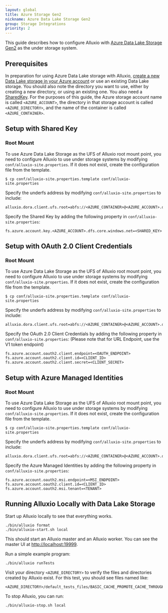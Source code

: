 ```yaml
---
layout: global
title: Azure Storage Gen2
nickname: Azure Data Lake Storage Gen2 
group: Storage Integrations
priority: 2
---
```



This guide describes how to configure Alluxio with [Azure Data Lake Storage Gen2](https://docs.microsoft.com/en-in/azure/storage/blobs/data-lake-storage-introduction) as the under storage system.

## Prerequisites

In preparation for using Azure Data Lake storage with Alluxio, [create a new Data Lake storage in your Azure
account](https://docs.microsoft.com/en-in/azure/storage/blobs/create-data-lake-storage-account) or use an existing Data Lake storage. 
You should also note the directory you want to use, either by creating a new directory, or using an existing one. You also need a 
[SharedKey](https://docs.microsoft.com/en-us/rest/api/storageservices/authorize-with-shared-key).
For the purposes of this guide, the Azure storage account name is called `<AZURE_ACCOUNT>`,
the directory in that storage account is called `<AZURE_DIRECTORY>`, and the name of the container is called `<AZURE_CONTAINER>`.


## Setup with Shared Key

### Root Mount

To use Azure Data Lake Storage as the UFS of Alluxio root mount point,
you need to configure Alluxio to use under storage systems by modifying
`conf/alluxio-site.properties`. If it does not exist, create the configuration file from the
template.

```console
$ cp conf/alluxio-site.properties.template conf/alluxio-site.properties
```

Specify the underfs address by modifying `conf/alluxio-site.properties` to include:

```properties
alluxio.dora.client.ufs.root=abfs://<AZURE_CONTAINER>@<AZURE_ACCOUNT>.dfs.core.windows.net/<AZURE_DIRECTORY>/
```

Specify the Shared Key by adding the following property in `conf/alluxio-site.properties`:

```properties
fs.azure.account.key.<AZURE_ACCOUNT>.dfs.core.windows.net=<SHARED_KEY>
```

## Setup with OAuth 2.0 Client Credentials

### Root Mount

To use Azure Data Lake Storage as the UFS of Alluxio root mount point,
you need to configure Alluxio to use under storage systems by modifying
`conf/alluxio-site.properties`. If it does not exist, create the configuration file from the
template.

```console
$ cp conf/alluxio-site.properties.template conf/alluxio-site.properties
```

Specify the underfs address by modifying `conf/alluxio-site.properties` to include:

```properties
alluxio.dora.client.ufs.root=abfs://<AZURE_CONTAINER>@<AZURE_ACCOUNT>.dfs.core.windows.net/<AZURE_DIRECTORY>/
```

Specify the OAuth 2.0 Client Credentials by adding the following property in `conf/alluxio-site.properties`:
(Please note that for URL Endpoint, use the V1 token endpoint)

```properties
fs.azure.account.oauth2.client.endpoint=<OAUTH_ENDPOINT>
fs.azure.account.oauth2.client.id=<CLIENT_ID>
fs.azure.account.oauth2.client.secret=<CLIENT_SECRET>
```

## Setup with Azure Managed Identities

### Root Mount

To use Azure Data Lake Storage as the UFS of Alluxio root mount point,
you need to configure Alluxio to use under storage systems by modifying
`conf/alluxio-site.properties`. If it does not exist, create the configuration file from the
template.

```console
$ cp conf/alluxio-site.properties.template conf/alluxio-site.properties
```

Specify the underfs address by modifying `conf/alluxio-site.properties` to include:

```properties
alluxio.dora.client.ufs.root=abfs://<AZURE_CONTAINER>@<AZURE_ACCOUNT>.dfs.core.windows.net/<AZURE_DIRECTORY>/
```

Specify the Azure Managed Identities by adding the following property in `conf/alluxio-site.properties`:

```properties
fs.azure.account.oauth2.msi.endpoint=<MSI_ENDPOINT>
fs.azure.account.oauth2.client.id=<CLIENT_ID>
fs.azure.account.oauth2.msi.tenant=<TENANT>
```

## Running Alluxio Locally with Data Lake Storage

Start up Alluxio locally to see that everything works.

```console
./bin/alluxio format
./bin/alluxio-start.sh local
```

This should start an Alluxio master and an Alluxio worker. You can see the master UI at
[http://localhost:19999](http://localhost:19999).

Run a simple example program:

```console
./bin/alluxio runTests
```

Visit your directory `<AZURE_DIRECTORY>` to verify the files and directories created by Alluxio exist. For this test, you should see files named like:

```
<AZURE_DIRECTORY>/default_tests_files/BASIC_CACHE_PROMOTE_CACHE_THROUGH
```

To stop Alluxio, you can run:

```console
./bin/alluxio-stop.sh local
```
